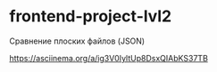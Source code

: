 # frontend-project-lvl2


Сравнение плоских файлов (JSON)

https://asciinema.org/a/ig3V0IyltUp8DsxQIAbKS37TB
